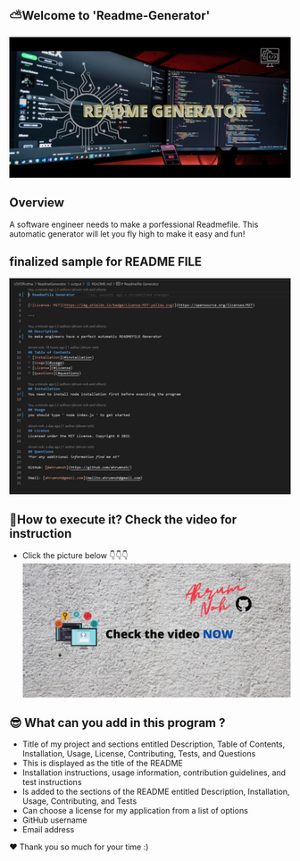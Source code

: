 ## ⛅Welcome to 'Readme-Generator'

![Readme Generator](https://github.com/ahrumnoh/ReadmeGenerator/blob/main/Image/README%20GENERATOR.jpg?raw=true)



## Overview

A software engineer needs to make a porfessional Readmefile. 
This automatic generator will let you fly high to make it easy and fun!



## finalized sample for README FILE
![README FILE](https://github.com/ahrumnoh/ReadmeGenerator/blob/main/Image/2021-08-01%20(2).png?raw=true)



## 🚩How to execute it? Check the video for instruction
 * Click the picture below 👇👇👇
[![Watch the video](https://github.com/ahrumnoh/ReadmeGenerator/blob/main/Image/Check%20the%20video%20NOW%20(1).jpg?raw=true)](https://drive.google.com/file/d/1Poi_Ld4tSZTTYtyCaCZzJoGFGlDOfoK5/view)





## 😎 What can you add in this program ?

* Title of my project and sections entitled Description, Table of Contents, Installation, Usage, License, Contributing, Tests, and Questions
* This is displayed as the title of the README
* Installation instructions, usage information, contribution guidelines, and test instructions
* Is added to the sections of the README entitled Description, Installation, Usage, Contributing, and Tests
* Can choose a license for my application from a list of options
* GitHub username
* Email address


❤ Thank you so much for your time :)


